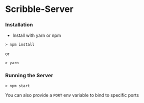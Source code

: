 # Scribble-Server

### Installation
- Install with yarn or npm
```
> npm install
```
or
```
> yarn
```

### Running the Server
```
> npm start
```

You can also provide a `PORT` env variable to bind to specific ports
